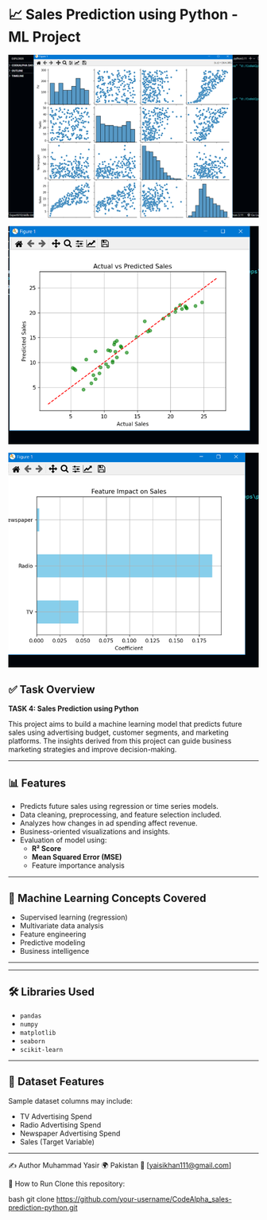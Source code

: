 # 📈 Sales Prediction using Python - ML Project

![Sales Prediction Screenshot](sale1.PNG)

![Sales Prediction Screenshot](sale2.PNG)

![Sales Prediction Screenshot](sale3.PNG)


## ✅ Task Overview

**TASK 4: Sales Prediction using Python**

This project aims to build a machine learning model that predicts future sales using advertising budget, customer segments, and marketing platforms. The insights derived from this project can guide business marketing strategies and improve decision-making.

---

## 📊 Features

- Predicts future sales using regression or time series models.
- Data cleaning, preprocessing, and feature selection included.
- Analyzes how changes in ad spending affect revenue.
- Business-oriented visualizations and insights.
- Evaluation of model using:
  - **R² Score**
  - **Mean Squared Error (MSE)**
  - Feature importance analysis

---

## 🧠 Machine Learning Concepts Covered

- Supervised learning (regression)
- Multivariate data analysis
- Feature engineering
- Predictive modeling
- Business intelligence

---



---

## 🛠️ Libraries Used

- `pandas`
- `numpy`
- `matplotlib`
- `seaborn`
- `scikit-learn`

---

## 🔎 Dataset Features

Sample dataset columns may include:

- TV Advertising Spend
- Radio Advertising Spend
- Newspaper Advertising Spend
- Sales (Target Variable)

---
✍️ Author
Muhammad Yasir
🌍 Pakistan
📧 [yaisikhan111@gmail.com]


📌 How to Run
Clone this repository:

bash
git clone https://github.com/your-username/CodeAlpha_sales-prediction-python.git


